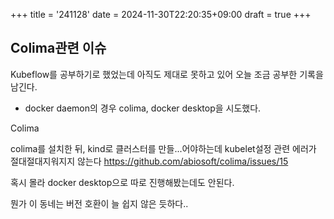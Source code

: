 +++
title = '241128'
date = 2024-11-30T22:20:35+09:00
draft = true
+++

## Colima관련 이슈

Kubeflow를 공부하기로 했었는데
아직도 제대로 못하고 있어 오늘 조금 공부한 기록을 남긴다.

- docker daemon의 경우 colima, docker desktop을 시도했다.

Colima

colima를 설치한 뒤, kind로 클러스터를 만들...어야하는데
kubelet설정 관련 에러가 절대절대지워지지 않는다
https://github.com/abiosoft/colima/issues/15

혹시 몰라 docker desktop으로 따로 진행해봤는데도 안된다.

뭔가 이 동네는 버전 호환이 늘 쉽지 않은 듯하다..